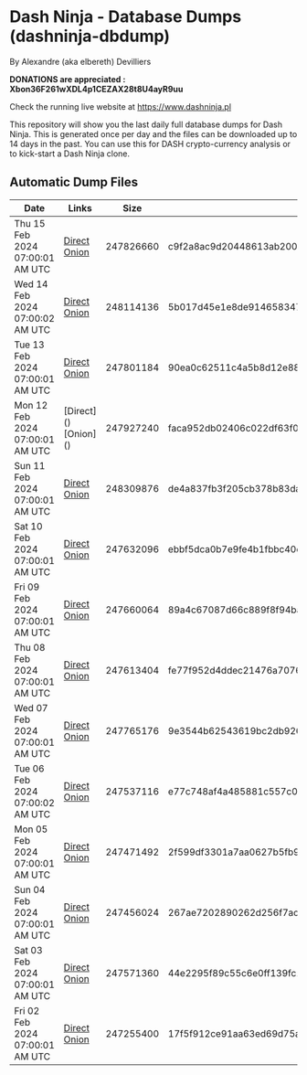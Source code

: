 # Dash Ninja - Database Dumps (dashninja-dbdump)
By Alexandre (aka elbereth) Devilliers

**DONATIONS are appreciated : Xbon36F261wXDL4p1CEZAX28t8U4ayR9uu**

Check the running live website at https://www.dashninja.pl

This repository will show you the last daily full database dumps for Dash Ninja. This is generated once per day and the files can be downloaded up to 14 days in the past.
You can use this for DASH crypto-currency analysis or to kick-start a Dash Ninja clone.


## Automatic Dump Files
| Date | Links | Size | SHA256 |
|--|--|--|--|
| Thu 15 Feb 2024 07:00:01 AM UTC | [Direct](https://oshi.at/rxqh) [Onion](http://5ety7tpkim5me6eszuwcje7bmy25pbtrjtue7zkqqgziljwqy3rrikqd.onion/rxqh) | 247826660 | c9f2a8ac9d20448613ab20020c8b8badabcc73240faf7ed924aff73895dbd246 | 
| Wed 14 Feb 2024 07:00:02 AM UTC | [Direct](https://oshi.at/tsgi) [Onion](http://5ety7tpkim5me6eszuwcje7bmy25pbtrjtue7zkqqgziljwqy3rrikqd.onion/tsgi) | 248114136 | 5b017d45e1e8de914658347a00e37b59889f21a4c78a1915001e174061048407 | 
| Tue 13 Feb 2024 07:00:01 AM UTC | [Direct](https://oshi.at/tQkh) [Onion](http://5ety7tpkim5me6eszuwcje7bmy25pbtrjtue7zkqqgziljwqy3rrikqd.onion/tQkh) | 247801184 | 90ea0c62511c4a5b8d12e888f8a2b9294cb11d71f4ab11e181d87e6cb5783978 | 
| Mon 12 Feb 2024 07:00:01 AM UTC | [Direct](</body></html>) [Onion](</body></html>) | 247927240 | faca952db02406c022df63f058faa968e7d73e3bd33e13a23f86e10b29e168bc | 
| Sun 11 Feb 2024 07:00:01 AM UTC | [Direct](https://oshi.at/gdtx) [Onion](http://5ety7tpkim5me6eszuwcje7bmy25pbtrjtue7zkqqgziljwqy3rrikqd.onion/gdtx) | 248309876 | de4a837fb3f205cb378b83da2124ad04be25a27f5c4484744967ab73b5da82fd | 
| Sat 10 Feb 2024 07:00:01 AM UTC | [Direct](https://oshi.at/pzLQ) [Onion](http://5ety7tpkim5me6eszuwcje7bmy25pbtrjtue7zkqqgziljwqy3rrikqd.onion/pzLQ) | 247632096 | ebbf5dca0b7e9fe4b1fbbc40c6756da7950e565f019a8648af437bd0b48e97a3 | 
| Fri 09 Feb 2024 07:00:01 AM UTC | [Direct](https://oshi.at/BGxy) [Onion](http://5ety7tpkim5me6eszuwcje7bmy25pbtrjtue7zkqqgziljwqy3rrikqd.onion/BGxy) | 247660064 | 89a4c67087d66c889f8f94ba6e9b1cb4b9b1cfbe577d007ff8916e4579c3f3a6 | 
| Thu 08 Feb 2024 07:00:01 AM UTC | [Direct](https://oshi.at/gMAx) [Onion](http://5ety7tpkim5me6eszuwcje7bmy25pbtrjtue7zkqqgziljwqy3rrikqd.onion/gMAx) | 247613404 | fe77f952d4ddec21476a707614f658d947c7294accb9cbc7ea8fd41322d7df22 | 
| Wed 07 Feb 2024 07:00:01 AM UTC | [Direct](https://oshi.at/pGBU) [Onion](http://5ety7tpkim5me6eszuwcje7bmy25pbtrjtue7zkqqgziljwqy3rrikqd.onion/pGBU) | 247765176 | 9e3544b62543619bc2db9265be17f2fbc0e5b5818f2c52890d147954f9d44c57 | 
| Tue 06 Feb 2024 07:00:02 AM UTC | [Direct](<html>) [Onion]() | 247537116 | e77c748af4a485881c557c0c0729aa7846ea2e3245798b6938dc47c36b7de0a7 | 
| Mon 05 Feb 2024 07:00:01 AM UTC | [Direct](<html>) [Onion]() | 247471492 | 2f599df3301a7aa0627b5fb904f32cfd76f0e4e2c830938d1f9be078041d7703 | 
| Sun 04 Feb 2024 07:00:01 AM UTC | [Direct](<html>) [Onion]() | 247456024 | 267ae7202890262d256f7ac4f318e705fdaebe143ec8b650275071392035db03 | 
| Sat 03 Feb 2024 07:00:01 AM UTC | [Direct](<html>) [Onion]() | 247571360 | 44e2295f89c55c6e0ff139fc1a32826248c74428613e155698cfe8ed80c8728e | 
| Fri 02 Feb 2024 07:00:01 AM UTC | [Direct](<html>) [Onion]() | 247255400 | 17f5f912ce91aa63ed69d75ac3aa395953096ab8f44740680e026022e11bd154 | 
